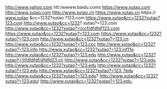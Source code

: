 http://www.yahoo.com
htt:/wwww.baidu.coms
https://www.xutao.com
http://www.xutao.com
http://www.xutao.cn
https://www.xutao.cn
https://
www.xutao &cc=1232?xutao ?123.com
https://www.xutao&cc=1232?xutao?123.com
http://www.xutao&cc=1232? xutao?=123.com
http://www.xutao&cc=1232?xutao?=/ccf/dfdfdf123.com
https://www.xutao&cc=1232?xutao?=123.com
https://www.xutao&cc=1232?xutao?=123.com
http://www.xutao&cc=1232?xutao?=123.cn
http://www.xutao&cc=1232?xutao?=123.ccc
http://www.xutao&cc=1232?xutao?=123.info
http://www.xutao&cc=1232?xutao?=123.inf11o
http://www.xutao&cc=1232?xutao?=123.edu
http://www.xutao&cc=1232?xutao?=1/fdfdfdf/dfdfd23.cn
http://www.xutao&cc=1232?xutao?=123.edu
http://www.xutao&cc=1232?xutao?=123.edu
http://www.xutao&cc=1232?xutao?=123.edu
http://www.xutao&cc=1232?xutao?=123.,?edu
http://www.xutao&cc=1232?xutao?=123.edu?
http://www.xutao&cc=1232?xutao?=123.edu!
http://www.xutao&cc=1232?xutao?=123.edu,
